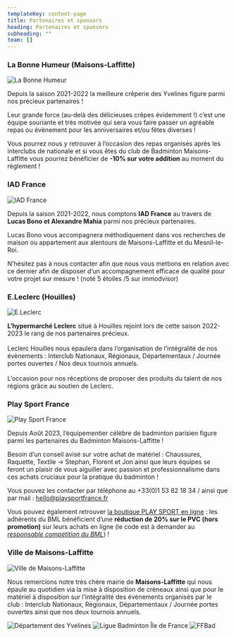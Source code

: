 ```yaml
---
templateKey: content-page
title: Partenaires et sponsors
heading: Partenaires et sponsors
subheading: ""
team: []
---
```

### La Bonne Humeur (Maisons-Laffitte)

![La Bonne Humeur](/assets/la-bonne-humeur.png "La Bonne Humeur")

Depuis la saison 2021-2022 la meilleure crêperie des Yvelines figure parmi nos précieux partenaires !

Leur grande force (au-delà des délicieuses crêpes évidemment !) c’est une équipe souriante et très motivée qui sera vous faire passer un agréable repas ou évènement pour les anniversaires et/ou fêtes diverses !

Vous pourrez nous y retrouver à l’occasion des repas organisés après les interclubs de nationale et si vous êtes du club de Badminton Maisons-Laffitte vous pourrez bénéficier de **\-10% sur votre addition** au moment du règlement !

### IAD France

![IAD France](/assets/iad-france.png "IAD France")

Depuis la saison 2021-2022, nous comptons **IAD France** au travers de **Lucas Bono et Alexandre Mahia** parmi nos précieux partenaires.

Lucas Bono vous accompagnera méthodiquement dans vos recherches de maison ou appartement aux alentours de Maisons-Laffitte et du Mesnil-le-Roi.

N’hésitez pas à nous contacter afin que nous vous mettions en relation avec ce dernier afin de disposer d’un accompagnement efficace de qualité pour votre projet sur mesure ! (noté 5 étoiles /5 sur immodvisor)

### E.Leclerc (Houilles)

![E.Leclerc](/assets/leclerc.png "E.Leclerc")

**L’hypermarché Leclerc** situé à Houilles rejoint lors de cette saison 2022-2023 le rang de nos partenaires précieux.\
\
Leclerc Houilles nous épaulera dans l’organisation de l’intégralité de nos évènements : Interclub Nationaux, Régionaux, Départementaux / Journée portes ouvertes / Nos deux tournois annuels.\
\
L’occasion pour nos réceptions de proposer des produits du talent de nos régions grâce au soutien de Leclerc.

### Play Sport France

![Play Sport France](https://playsportfrance.fr/cdn/shop/files/Play_SPORT_png_90x.png?v=1645619470 "Play Sport France")

Depuis Août 2023, l’équipementier célèbre de badminton parisien figure parmi les partenaires du Badminton Maisons-Laffitte !

Besoin d’un conseil avisé sur votre achat de matériel : Chaussures, Raquette, Textile -> Stephan, Florent et Jon ainsi que leurs équipes se feront un plaisir de vous aiguiller avec passion et professionnalisme dans ces achats cruciaux pour la pratique du badminton !

Vous pouvez les contacter par téléphone au +33(0)1 53 82 18 34 / ainsi que par mail : [hello@playsportfrance.fr](mailto:hello@playsportfrance.fr)

Vous pouvez également retrouver [la boutique PLAY SPORT en ligne](target_blank:https://playsportfrance.fr/) : les adhérents du BML bénéficient d’une **réduction de 20% sur le PVC (hors promotion)** sur leurs achats en ligne (le code est à demander au *[responsable compétition du BML](mailto:competition.badml@gmail.com)*) !

### Ville de Maisons-Laffitte

![Ville de Maisons-Laffitte](/assets/mairie-ml.png "Ville de Maisons-Laffitte")

Nous remercions notre très chère mairie de **Maisons-Laffitte** qui nous épaule au quotidien via la mise à disposition de créneaux ainsi que pour le matériel à disposition sur l’intégralité des évènements organisés par le club : Interclub Nationaux, Régionaux, Départementaux / Journée portes ouvertes ainsi que nos deux tournois annuels.

![Département des Yvelines](/assets/yvelines-78.png "Département des Yvelines") ![Ligue Badminton Île de France](/assets/ligue-idf.png "Ligue Badminton Île de France") ![FFBad](/assets/ffbad.png "FFBad")